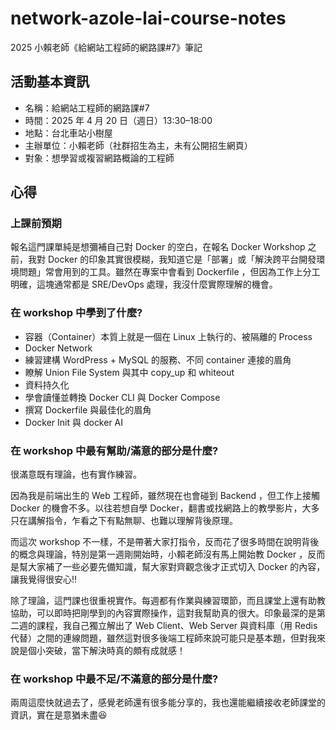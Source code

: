 # network-azole-lai-course-notes
2025 小賴老師《給網站工程師的網路課#7》筆記

## 活動基本資訊
* 名稱：給網站工程師的網路課#7
* 時間：2025 年 4 月 20 日（週日）13:30–18:00
* 地點：台北車站小樹屋
* 主辦單位：小賴老師（社群招生為主，未有公開招生網頁）
* 對象：想學習或複習網路概論的工程師

## 心得
### 上課前預期
報名這門課單純是想彌補自己對 Docker 的空白，在報名 Docker Workshop 之前，我對 Docker 的印象其實很模糊，我知道它是「部署」或「解決跨平台開發環境問題」常會用到的工具。雖然在專案中會看到 Dockerfile ，但因為工作上分工明確，這塊通常都是 SRE/DevOps 處理，我沒什麼實際理解的機會。

### 在 workshop 中學到了什麼?
- 容器（Container）本質上就是一個在 Linux 上執行的、被隔離的 Process
- Docker Network
- 練習建構 WordPress + MySQL 的服務、不同 container 連接的眉角
- 瞭解 Union File System 與其中 copy_up 和 whiteout
- 資料持久化
- 學會讀懂並轉換 Docker CLI 與 Docker Compose
- 撰寫 Dockerfile 與最佳化的眉角
- Docker Init 與 docker AI

### 在 workshop 中最有幫助/滿意的部分是什麼?
很滿意既有理論，也有實作練習。

因為我是前端出生的 Web 工程師，雖然現在也會碰到 Backend ，但工作上接觸 Docker 的機會不多。以往若想自學 Docker，翻書或找網路上的教學影片，大多只在講解指令，乍看之下有點無聊、也難以理解背後原理。

而這次 workshop 不一樣，不是帶著大家打指令，反而花了很多時間在說明背後的概念與理論，特別是第一週剛開始時，小賴老師沒有馬上開始教 Docker ，反而是幫大家補了一些必要先備知識，幫大家對齊觀念後才正式切入 Docker 的內容，讓我覺得很安心!!

除了理論，這門課也很重視實作。每週都有作業與練習環節，而且課堂上還有助教協助，可以即時把剛學到的內容實際操作，這對我幫助真的很大。印象最深的是第二週的課程，我自己獨立解出了 Web Client、Web Server 與資料庫（用 Redis 代替）之間的連線問題，雖然這對很多後端工程師來說可能只是基本題，但對我來說是個小突破，當下解決時真的頗有成就感！

### 在 workshop 中最不足/不滿意的部分是什麼?
兩周這麼快就過去了，感覺老師還有很多能分享的，我也還能繼續接收老師課堂的資訊，實在是意猶未盡😆
